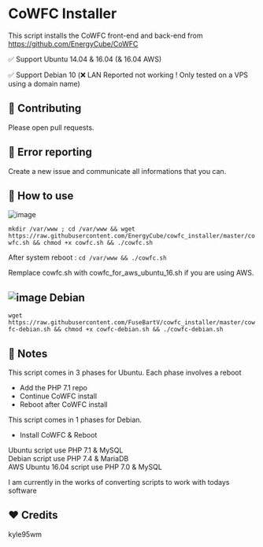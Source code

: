 CoWFC Installer
======

This script installs the CoWFC front-end and back-end from https://github.com/EnergyCube/CoWFC

✅ Support Ubuntu 14.04 & 16.04 (& 16.04 AWS)

✅ Support Debian 10 (❌ LAN Reported not working ! Only tested on a VPS using a domain name)

🔨 Contributing
-------

Please open pull requests.

🔧 Error reporting
-------

Create a new issue and communicate all informations that you can.

📝 How to use
-------

![image](https://upload.wikimedia.org/wikipedia/commons/thumb/9/9d/Ubuntu_logo.svg/100px-Ubuntu_logo.svg.png)

`mkdir /var/www ; cd /var/www && wget https://raw.githubusercontent.com/EnergyCube/cowfc_installer/master/cowfc.sh && chmod +x cowfc.sh && ./cowfc.sh`

After system reboot : `cd /var/www && ./cowfc.sh`

Remplace cowfc.sh with cowfc_for_aws_ubuntu_16.sh if you are using AWS.

![image](https://www.debian.org/logos/openlogo-nd-25.png) Debian
----

`wget https://raw.githubusercontent.com/FuseBartV/cowfc_installer/master/cowfc-debian.sh && chmod +x cowfc-debian.sh && ./cowfc-debian.sh`

📖 Notes
-------

This script comes in 3 phases for Ubuntu. Each phase involves a reboot
-	Add the PHP 7.1 repo
-	Continue CoWFC install
-	Reboot after CoWFC install

This script comes in 1 phases for Debian.
-	Install CoWFC & Reboot

Ubuntu script use PHP 7.1 & MySQL\
Debian script use PHP 7.4 & MariaDB\
AWS Ubuntu 16.04 script use PHP 7.0 & MySQL

I am currently in the works of converting scripts to work with todays software

❤️ Credits
-------
kyle95wm